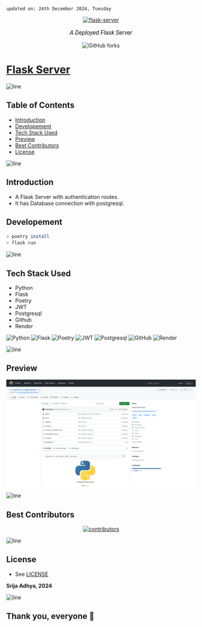     updated on: 24th December 2024, Tuesday

<div align=center>
    <a href="https://github.com/SrijaAdhya12/flask-server">
        <img width="200" src="https://cdn.freebiesupply.com/logos/large/2x/python-5-logo-png-transparent.png" alt="flask-server">
    </a>
    <p style="font-family: roboto, calibri; font-size:12pt; font-style:italic"> A Deployed Flask Server </p>
    <a src="https://github.com/SrijaAdhya12/flask-server/forks">
        <img alt="GitHub forks" src="https://img.shields.io/github/forks/SrijaAdhya12/flask-server">
    </a>
</div>

# [Flask Server](https://github.com/SrijaAdhya12/flask-server)

![line]

## Table of Contents

- [Introduction](#introduction)
- [Developement](#developement)
- [Tech Stack Used](#tech-stack-used)
- [Preview](#preview)
- [Best Contributors](#best-contributors)
- [License](#license)

![line]

## Introduction

- A Flask Server with authentication routes.
- It has Database connection with postgresql.

## Developement

```sh
> poetry install
> flask run 
```

![line]

## Tech Stack Used

- Python
- Flask
- Poetry
- JWT
- Postgresql
- Github
- Render

![Python](https://img.shields.io/badge/python-%23323330.svg?style=for-the-badge&logo=python&logoColor=%23F7DF1E) ![Flask](https://img.shields.io/badge/flask-%23000000.svg?style=for-the-badge&logo=flask&logoColor=white) ![Poetry](https://img.shields.io/badge/poetry-%23000000.svg?style=for-the-badge&logo=poetry&logoColor=white) ![JWT](https://img.shields.io/badge/json%20web%20tokens-323330?style=for-the-badge&logo=json-web-tokens&logoColor=pink) ![Postgresql](https://img.shields.io/badge/postgresql-1A2B34?style=for-the-badge&logo=postgresql&logoColor=pink) ![GitHub](https://img.shields.io/badge/github-%23121011.svg?style=for-the-badge&logo=github&logoColor=white) ![Render](https://img.shields.io/badge/render-%23ffffff.svg?style=for-the-badge&logo=render&logoColor=151515) 

![line]

## Preview

![Snapshot](.github/preview.png)

![line]

## Best Contributors

<div align="center">
    <a href="https://github.com/SrijaAdhya12/flask-server/graphs/contributors">
        <img src="https://contrib.rocks/image?repo=SrijaAdhya12/flask-server" alt="contributors"/>
    </a>
</div>

![line]

## License

- See [LICENSE]

**Srija Adhya, 2024**

![line]

## Thank you, everyone 💚

[icons]: https://icons8.com/
[markdown-badges]: https://github.com/Ileriayo/markdown-badges
[line]: https://user-images.githubusercontent.com/75939390/137615281-3a875960-92cc-407f-97fe-fd2319bdb252.png
[License]: https://github.com/SrijaAdhya12/flask-server/blob/main/LICENSE

<!-- 24/12/24 -->
